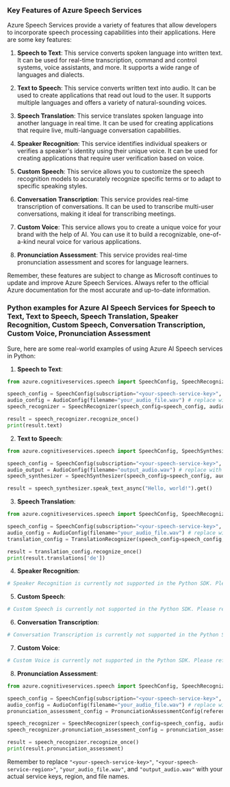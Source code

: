 ### Key Features of Azure Speech Services

Azure Speech Services provide a variety of features that allow developers to incorporate speech processing capabilities into their applications. Here are some key features:

1. **Speech to Text**: This service converts spoken language into written text. It can be used for real-time transcription, command and control systems, voice assistants, and more. It supports a wide range of languages and dialects.

2. **Text to Speech**: This service converts written text into audio. It can be used to create applications that read out loud to the user. It supports multiple languages and offers a variety of natural-sounding voices.

3. **Speech Translation**: This service translates spoken language into another language in real time. It can be used for creating applications that require live, multi-language conversation capabilities.

4. **Speaker Recognition**: This service identifies individual speakers or verifies a speaker's identity using their unique voice. It can be used for creating applications that require user verification based on voice.

5. **Custom Speech**: This service allows you to customize the speech recognition models to accurately recognize specific terms or to adapt to specific speaking styles.

6. **Conversation Transcription**: This service provides real-time transcription of conversations. It can be used to transcribe multi-user conversations, making it ideal for transcribing meetings.

7. **Custom Voice**: This service allows you to create a unique voice for your brand with the help of AI. You can use it to build a recognizable, one-of-a-kind neural voice for various applications.

8. **Pronunciation Assessment**: This service provides real-time pronunciation assessment and scores for language learners.

Remember, these features are subject to change as Microsoft continues to update and improve Azure Speech Services. Always refer to the official Azure documentation for the most accurate and up-to-date information.


### Python examples for Azure AI Speech Services for Speech to Text, Text to Speech, Speech Translation, Speaker Recognition, Custom Speech, Conversation Transcription, Custom Voice, Pronunciation Assessment

Sure, here are some real-world examples of using Azure AI Speech services in Python:

1. **Speech to Text**:

```python
from azure.cognitiveservices.speech import SpeechConfig, SpeechRecognizer, AudioConfig

speech_config = SpeechConfig(subscription="<your-speech-service-key>", region="<your-speech-service-region>")
audio_config = AudioConfig(filename="your_audio_file.wav") # replace with your audio file
speech_recognizer = SpeechRecognizer(speech_config=speech_config, audio_config=audio_config)

result = speech_recognizer.recognize_once()
print(result.text)
```

2. **Text to Speech**:

```python
from azure.cognitiveservices.speech import SpeechConfig, SpeechSynthesizer, AudioConfig

speech_config = SpeechConfig(subscription="<your-speech-service-key>", region="<your-speech-service-region>")
audio_output = AudioConfig(filename="output_audio.wav") # replace with your output file
speech_synthesizer = SpeechSynthesizer(speech_config=speech_config, audio_config=audio_output)

result = speech_synthesizer.speak_text_async("Hello, world!").get()
```

3. **Speech Translation**:

```python
from azure.cognitiveservices.speech import SpeechConfig, SpeechRecognizer, AudioConfig, TranslationRecognizer

speech_config = SpeechConfig(subscription="<your-speech-service-key>", region="<your-speech-service-region>")
audio_config = AudioConfig(filename="your_audio_file.wav") # replace with your audio file
translation_config = TranslationRecognizer(speech_config=speech_config, audio_config=audio_config, target_languages=['de'])

result = translation_config.recognize_once()
print(result.translations['de'])
```

4. **Speaker Recognition**:

```python
# Speaker Recognition is currently not supported in the Python SDK. Please refer to the REST API documentation.
```

5. **Custom Speech**:

```python
# Custom Speech is currently not supported in the Python SDK. Please refer to the REST API documentation.
```

6. **Conversation Transcription**:

```python
# Conversation Transcription is currently not supported in the Python SDK. Please refer to the REST API documentation.
```

7. **Custom Voice**:

```python
# Custom Voice is currently not supported in the Python SDK. Please refer to the REST API documentation.
```

8. **Pronunciation Assessment**:

```python
from azure.cognitiveservices.speech import SpeechConfig, SpeechRecognizer, AudioConfig, PronunciationAssessmentConfig

speech_config = SpeechConfig(subscription="<your-speech-service-key>", region="<your-speech-service-region>")
audio_config = AudioConfig(filename="your_audio_file.wav") # replace with your audio file
pronunciation_assessment_config = PronunciationAssessmentConfig(reference_text="Hello, world!", grading_system="HundredMark", granularity="Phoneme")

speech_recognizer = SpeechRecognizer(speech_config=speech_config, audio_config=audio_config)
speech_recognizer.pronunciation_assessment_config = pronunciation_assessment_config

result = speech_recognizer.recognize_once()
print(result.pronunciation_assessment)
```

Remember to replace `"<your-speech-service-key>"`, `"<your-speech-service-region>"`, `"your_audio_file.wav"`, and `"output_audio.wav"` with your actual service keys, region, and file names.

